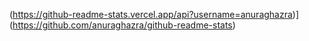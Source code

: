 (https://github-readme-stats.vercel.app/api?username=anuraghazra)](https://github.com/anuraghazra/github-readme-stats)
